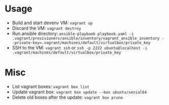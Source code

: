 # Usage
- Build and start devenv VM: `vagrant up`
- Discard the VM: `vagrant destroy`
- Run ansible directory: `ansible-playbook playbook.yaml -i .vagrant/provisioners/ansible/inventory/vagrant_ansible_inventory --private-key=.vagrant/machines/default/virtualbox/private_key`
- SSH to the VM: `vagrant ssh` or `ssh -p 2222 ubuntu@localhost -i .vagrant/machines/default/virtualbox/private_key`

# Misc
- List vagrant boxes: `vagrant box list`
- Update vagrant box: `vagrant box update --box ubuntu/xenial64`
- Delete old boxes after the update: `vagrant box prune`
